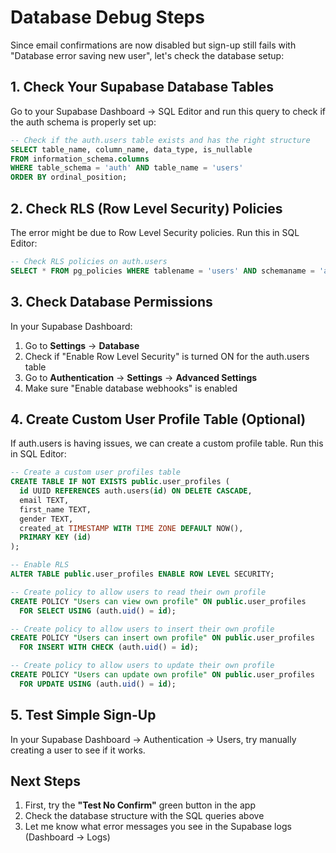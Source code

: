 # Database Debug Steps

Since email confirmations are now disabled but sign-up still fails with "Database error saving new user", let's check the database setup:

## 1. Check Your Supabase Database Tables

Go to your Supabase Dashboard → SQL Editor and run this query to check if the auth schema is properly set up:

```sql
-- Check if the auth.users table exists and has the right structure
SELECT table_name, column_name, data_type, is_nullable
FROM information_schema.columns 
WHERE table_schema = 'auth' AND table_name = 'users'
ORDER BY ordinal_position;
```

## 2. Check RLS (Row Level Security) Policies

The error might be due to Row Level Security policies. Run this in SQL Editor:

```sql
-- Check RLS policies on auth.users
SELECT * FROM pg_policies WHERE tablename = 'users' AND schemaname = 'auth';
```

## 3. Check Database Permissions

In your Supabase Dashboard:
1. Go to **Settings** → **Database**
2. Check if "Enable Row Level Security" is turned ON for the auth.users table
3. Go to **Authentication** → **Settings** → **Advanced Settings**
4. Make sure "Enable database webhooks" is enabled

## 4. Create Custom User Profile Table (Optional)

If auth.users is having issues, we can create a custom profile table. Run this in SQL Editor:

```sql
-- Create a custom user profiles table
CREATE TABLE IF NOT EXISTS public.user_profiles (
  id UUID REFERENCES auth.users(id) ON DELETE CASCADE,
  email TEXT,
  first_name TEXT,
  gender TEXT,
  created_at TIMESTAMP WITH TIME ZONE DEFAULT NOW(),
  PRIMARY KEY (id)
);

-- Enable RLS
ALTER TABLE public.user_profiles ENABLE ROW LEVEL SECURITY;

-- Create policy to allow users to read their own profile
CREATE POLICY "Users can view own profile" ON public.user_profiles
  FOR SELECT USING (auth.uid() = id);

-- Create policy to allow users to insert their own profile
CREATE POLICY "Users can insert own profile" ON public.user_profiles
  FOR INSERT WITH CHECK (auth.uid() = id);

-- Create policy to allow users to update their own profile
CREATE POLICY "Users can update own profile" ON public.user_profiles
  FOR UPDATE USING (auth.uid() = id);
```

## 5. Test Simple Sign-Up

In your Supabase Dashboard → Authentication → Users, try manually creating a user to see if it works.

## Next Steps

1. First, try the **"Test No Confirm"** green button in the app
2. Check the database structure with the SQL queries above
3. Let me know what error messages you see in the Supabase logs (Dashboard → Logs)
